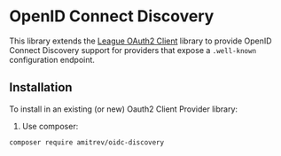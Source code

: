 # OpenID Connect Discovery

This library extends the [League OAuth2 Client](https://github.com/thephpleague/oauth2-client) library to provide OpenID Connect Discovery support for providers that expose a ```.well-known``` configuration endpoint.

 
## Installation
To install in an existing (or new) Oauth2 Client Provider library:
1. Use composer:

```
composer require amitrev/oidc-discovery
```